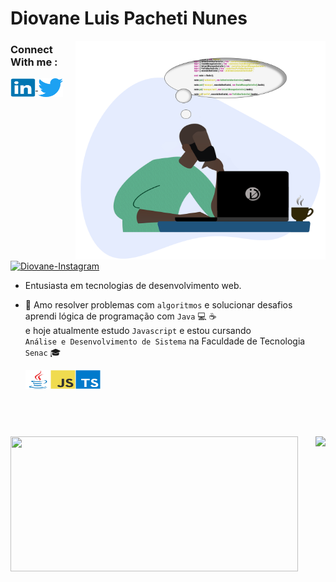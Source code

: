 # Diovane Luis Pacheti Nunes

<img align="right" alt="Diovane-Linkedin" height="350" width="400" 
  src="https://github.com/DioenDJS/Projeto_Senac_Faculdade/blob/main/img/DioenDGithub.png?raw=true" 
  style="max-width:100%;" />
  
### Connect With me :

<a href="https://www.linkedin.com/in/diovane-luis-pacheti-nunes-5a1362211" target="blank">
  <img align="center" alt="Diovane-Linkedin" height="30" width="40" 
  src="https://raw.githubusercontent.com/devicons/devicon/master/icons/linkedin/linkedin-original.svg" 
  style="max-width:100%;">
</a>

<a href="https://twitter.com/DioEndjs?s=15" target="blank">
  <img align="center" alt="Diovane-Linkedin" height="30" width="40" 
  src="https://raw.githubusercontent.com/devicons/devicon/master/icons/twitter/twitter-original.svg" 
  style="max-width:100%;">
</a>

<a href="https://www.instagram.com/diovaneluispachetinunes/" target="blank">
  <img align="center" alt="Diovane-Instagram" height="30" width="30" 
  src="https://upload.wikimedia.org/wikipedia/commons/5/58/Instagram-Icon.png" 
  style="max-width:100%;">
</a>

- Entusiasta em tecnologias de desenvolvimento web.

- 👀  Amo resolver problemas com `algoritmos` e solucionar desafios<br /> aprendi lógica de programação 
com `Java` :computer: :coffee:<br /> e hoje atualmente estudo ``Javascript`` e estou cursando<br /> `Análise e Desenvolvimento de Sistema`
na Faculdade de Tecnologia `Senac` :mortar_board: 


  <img align="center" alt="Diovane-Linkedin" height="30" width="40" 
  src="https://raw.githubusercontent.com/devicons/devicon/master/icons/java/java-original.svg" 
  style="max-width:100%;"><img align="center" alt="Diovane-Linkedin" height="30" width="40" 
  src="https://raw.githubusercontent.com/devicons/devicon/master/icons/javascript/javascript-original.svg" 
  style="max-width:100%;"><img align="center" alt="Diovane-Linkedin" height="30" width="40" 
  src="https://raw.githubusercontent.com/devicons/devicon/master/icons/typescript/typescript-original.svg" 
  style="max-width:100%;">
  
  
 
&nbsp; 
&nbsp; 
&nbsp; 

 <div>
  
  &nbsp;
  
  <img margin-top="100" width="460" height="216"  src="https://github-readme-stats.vercel.app/api?username=DioenDJS&show_icons=true&theme=radical" />
  <img margin-top="100"  src="https://github-readme-stats.vercel.app/api/top-langs/?username=DioenDJS&layout=compact&langs_count=16&theme=dracula" align="right"/>
 </div>
<!--   ![Anurag's GitHub stats](https://github-readme-stats.vercel.app/api?username=DioenDJS&show_icons=true&theme=radical)    ![](https://github-readme-stats.vercel.app/api/top-langs/?username=DioenDJS&layout=compact&langs_count=16&theme=dracula) -->



<!---
DioenDJS/DioenDJS is a ✨ special ✨ repository because its `README.md` (this file) appears on your GitHub profile.
You can click the Preview link to take a look at your changes.
--->
